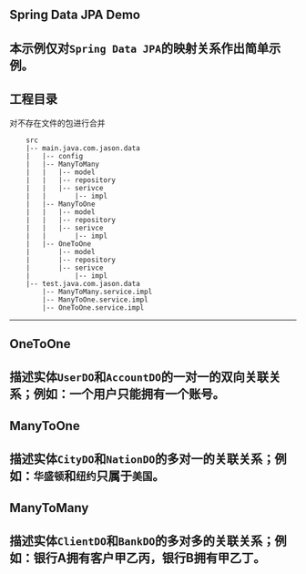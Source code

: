 ## Spring Data JPA Demo

本示例仅对`Spring Data JPA`的映射关系作出简单示例。
---

## 工程目录
对不存在文件的包进行合并
```
    src
    |-- main.java.com.jason.data
    |   |-- config
    |   |-- ManyToMany
    |   |   |-- model
    |   |   |-- repository
    |   |   |-- serivce
    |   |       |-- impl
    |   |-- ManyToOne
    |   |   |-- model
    |   |   |-- repository
    |   |   |-- serivce
    |   |       |-- impl
    |   |-- OneToOne
    |       |-- model
    |       |-- repository
    |       |-- serivce
    |           |-- impl
    |-- test.java.com.jason.data
        |-- ManyToMany.service.impl
        |-- ManyToOne.service.impl
        |-- OneToOne.service.impl
```
---

## OneToOne

描述实体`UserDO`和`AccountDO`的一对一的双向关联关系；例如：一个用户只能拥有一个账号。
---

## ManyToOne

描述实体`CityDO`和`NationDO`的多对一的关联关系；例如：`华盛顿`和`纽约`只属于`美国`。
---

## ManyToMany
描述实体`ClientDO`和`BankDO`的多对多的关联关系；例如：银行A拥有客户甲乙丙，银行B拥有甲乙丁。
---

